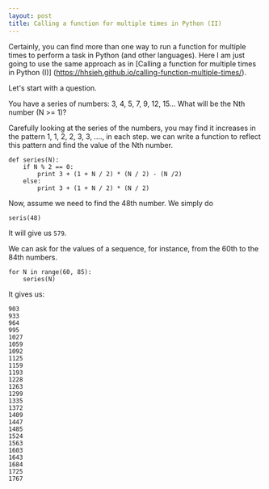 ```yaml
---
layout: post
title: Calling a function for multiple times in Python (II)
---
```


Certainly, you can find more than one way to run a function for multiple times to perform a task in Python (and other languages).  Here I am just going to use the same approach as in [Calling a function for multiple times in Python (I)] (https://hhsieh.github.io/calling-function-multiple-times/).

Let's start with a question.

You have a series of numbers: 3, 4, 5, 7, 9, 12, 15... What will be the Nth number (N >= 1)?

Carefully looking at the series of the numbers, you may find it increases in the pattern 1, 1, 2, 2, 3, 3, ...., in each step. we can write a function to reflect this pattern and find the value of the Nth number.

    def series(N):
        if N % 2 == 0:
            print 3 + (1 + N / 2) * (N / 2) - (N /2)
        else:
            print 3 + (1 + N / 2) * (N / 2)
        
Now, assume we need to find the 48th number. We simply do 

    seris(48)
    
It will give us `579`.

We can ask for the values of a sequence, for instance, from the 60th to the 84th numbers.

    for N in range(60, 85):
        series(N)
        
It gives us:
    
    903
    933
    964
    995
    1027
    1059
    1092
    1125
    1159
    1193
    1228
    1263
    1299
    1335
    1372
    1409
    1447
    1485
    1524
    1563
    1603
    1643
    1684
    1725
    1767

    
    


